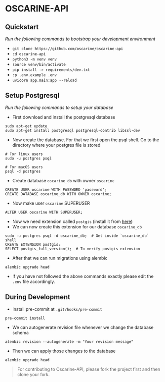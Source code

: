 # OSCARINE-API

## Quickstart
*Run the following commands to bootstrap your development environment*

* `git clone https://github.com/oscarine/oscarine-api`
* `cd oscarine-api`
* `python3 -m venv venv`
* `source venv/bin/activate`
* `pip install -r requirements/dev.txt`
* `cp .env.example .env`
* `uvicorn app.main:app --reload`

## Setup Postgresql
*Run the following commands to setup your database*

* First download and install the postgresql database
```text
sudo apt-get update
sudo apt-get install postgresql postgresql-contrib libssl-dev
```
* Now create the database. For that we first open the psql shell. Go to the directory where your postgres file is stored
```text
# For linux users
sudo -u postgres psql

# For macOS users
psql -d postgres
```
* Create database `oscarine_db` with owner `oscarine`
```text
CREATE USER oscarine WITH PASSWORD 'password';
CREATE DATABASE oscarine_db WITH OWNER oscarine;
```
* Now make user `oscarine` SUPERUSER
```text
ALTER USER oscarine WITH SUPERUSER;
```
* Now we need extension called `postgis` (install it from [here](https://postgis.net/install/))
* We can now create this extension for our database `oscarine_db`
```text
sudo -u postgres psql -d oscarine_db;  # Get inside `oscarine_db` shell
CREATE EXTENSION postgis;
SELECT postgis_full_version();  # To verify postgis extension
```
* After that we can run migrations using alembic
```text
alembic upgrade head
```
* If you have not followed the above commands exactly please edit the `.env` file accordingly. 

## During Development
* Install pre-commit at `.git/hooks/pre-commit`
```text
pre-commit install
```
* We can autogenerate revision file whenever we change the database schema
```text
alembic revision --autogenerate -m "Your revision message"
```
* Then we can apply those changes to the database
```text
alembic upgrade head
```


> For contributing to Oscarine-API, please fork the project first and then clone your fork.